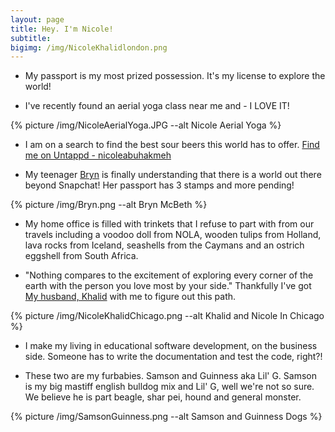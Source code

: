 ```yaml
---
layout: page
title: Hey. I'm Nicole!
subtitle:
bigimg: /img/NicoleKhalidlondon.png
---
```


- My passport is my most prized possession. It's my license to explore the world!

- I've recently found an aerial yoga class near me and - I LOVE IT!

{% picture /img/NicoleAerialYoga.JPG --alt Nicole Aerial Yoga %}

- I am on a search to find the best sour beers this world has to offer. [Find me on Untappd - nicoleabuhakmeh](http://untpd.it/u/Nicoleabuhakmeh)

- My teenager [Bryn](https://www.instagram.com/bbbrrryyynnnnnn) is finally understanding that there is a world out there beyond Snapchat! Her passport has 3 stamps and more pending!

{% picture /img/Bryn.png --alt Bryn McBeth %}

- My home office is filled with trinkets that I refuse to part with from our travels including a voodoo doll from NOLA, wooden tulips from Holland, lava rocks from Iceland, seashells from the Caymans and an ostrich eggshell from South Africa.

- "Nothing compares to the excitement of exploring every corner of the earth with the person you love most by your side." Thankfully I've got [My husband, Khalid](https://twitter.com/buhakmeh) with me to figure out this path.

{% picture /img/NicoleKhalidChicago.png --alt Khalid and Nicole In Chicago %}

- I make my living in educational software development, on the business side. Someone has to write the documentation and test the code, right?!

- These two are my furbabies. Samson and Guinness aka Lil' G. Samson is my big mastiff english bulldog mix and Lil' G, well we're not so sure. We believe he is part beagle, shar pei, hound and general monster.

{% picture /img/SamsonGuinness.png --alt Samson and Guinness Dogs %}
